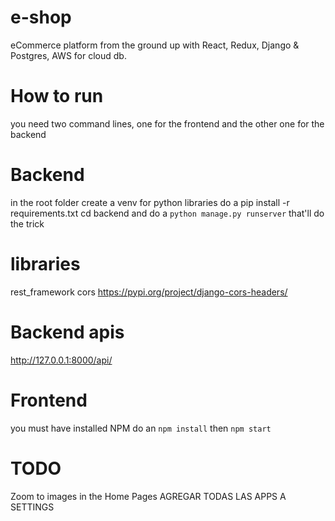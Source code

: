 # e-shop
eCommerce platform from the ground up with React, Redux, Django &amp; Postgres, AWS for cloud db.

# How to run
you need two command lines, one for the frontend and the other one for the backend

# Backend
in the root folder
create a venv for python libraries
do a pip install -r requirements.txt
cd backend and do a `python manage.py runserver`
that'll do the trick

# libraries

rest_framework
cors
https://pypi.org/project/django-cors-headers/

# Backend apis
http://127.0.0.1:8000/api/

# Frontend
you must have installed NPM
do an `npm install`
then `npm start`


# TODO
Zoom to images in the Home Pages
AGREGAR TODAS LAS APPS A SETTINGS